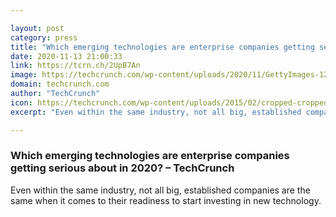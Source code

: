 ```yaml
---

layout: post
category: press
title: "Which emerging technologies are enterprise companies getting serious about in 2020?"
date: 2020-11-13 21:00:33
link: https://tcrn.ch/2UpB7An
image: https://techcrunch.com/wp-content/uploads/2020/11/GettyImages-1212460096.jpg?w=600
domain: techcrunch.com
author: "TechCrunch"
icon: https://techcrunch.com/wp-content/uploads/2015/02/cropped-cropped-favicon-gradient.png?w=180
excerpt: "Even within the same industry, not all big, established companies are the same when it comes to their readiness to start investing in new technology."

---
```


### Which emerging technologies are enterprise companies getting serious about in 2020? – TechCrunch

Even within the same industry, not all big, established companies are the same when it comes to their readiness to start investing in new technology.